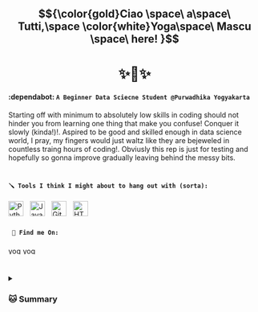 ## $${\color{gold}Ciao \space\ a\space\  Tutti,\space \color{white}Yoga\space\ Mascu \space\ here! }$$

# $${✨ 🐧 ✨}$$

#### :dependabot: **`A Beginner Data Sciecne Student @Purwadhika Yogyakarta`**

Starting off with minimum to absolutely low skills in coding should not hinder you from learning one thing that make you confuse! Conquer it slowly (kinda!)!.
Aspired to be good and skilled enough in data science world, I pray, my fingers would just waltz like they are bejeweled in countless traing hours of coding!.
Obviusly this rep is just for testing and hopefully so gonna improve gradually leaving behind the messy bits.

#

#### **`🪛 Tools I think I might about to hang out with (sorta):`**

<img align="left" alt="Python" width="30px" style="padding-right:10px;" src="https://cdn.jsdelivr.net/gh/devicons/devicon/icons/python/python-plain.svg" />
<img align="left" alt="Java" width="30px" style="padding-right:10px;" src="https://cdn.jsdelivr.net/gh/devicons/devicon/icons/java/java-original.svg"/>
<img align="left" alt="GitHub" width="30px" style="padding-right:10px;" src="https://cdn.jsdelivr.net/gh/devicons/devicon/icons/github/github-original.svg" />
<img align="left" alt="HTML" width="30px" style="padding-right:10px;" src="https://cdn.jsdelivr.net/gh/devicons/devicon/icons/html5/html5-plain.svg" />
<br />

#

#### **` 🤞 Find me On:`**
<p align="left">
<a href="https://linkedin.com/in/yogamascusalim" target="blank"><img align="center" src="https://raw.githubusercontent.com/rahuldkjain/github-profile-readme-generator/master/src/images/icons/Social/linked-in-alt.svg" alt="yogamascusalim7" height="15" width="25" /></a>
<a href="https://instagram.com/yogamascu" target="blank"><img align="center" src="https://raw.githubusercontent.com/rahuldkjain/github-profile-readme-generator/master/src/images/icons/Social/instagram.svg" alt="yogamascu" height="15" width="25" /></a>
</p>

#
<details>
 <summary><h3> 🐱 Summary </h3></summary>
  I actually picked up most of codes from this kind gent: https://t.ly/AfJdY. And no, no CAT involed. Just me, one kind gent's existed layout, and my lousy copy/paste. See ya folks!
